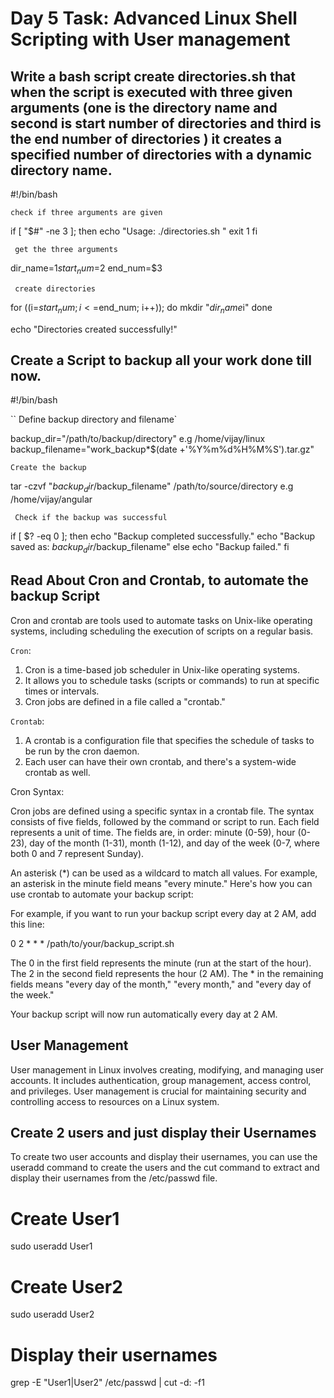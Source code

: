 # Day 5 Task: Advanced Linux Shell Scripting with User management

## Write a bash script create directories.sh that when the script is executed with three given arguments (one is the directory name and second is start number of directories and third is the end number of directories ) it creates a specified number of directories with a dynamic directory name.

#!/bin/bash

`check if three arguments are given`

if [ "$#" -ne 3 ]; then
echo "Usage: ./directories.sh <directory-name> <start-number> <end-number>"
exit 1
fi

` get the three arguments`

dir_name=$1
start_num=$2
end_num=$3

` create directories`

for ((i=$start_num; i<=$end_num; i++)); do
mkdir "$dir_name$i"
done

echo "Directories created successfully!"

## Create a Script to backup all your work done till now.

#!/bin/bash

`` Define backup directory and filename`

backup_dir="/path/to/backup/directory" e.g /home/vijay/linux
backup_filename="work_backup\*$(date +'%Y%m%d%H%M%S').tar.gz"

`Create the backup`

tar -czvf "$backup_dir/$backup_filename" /path/to/source/directory e.g /home/vijay/angular

` Check if the backup was successful`

if [ $? -eq 0 ]; then
echo "Backup completed successfully."
echo "Backup saved as: $backup_dir/$backup_filename"
else
echo "Backup failed."
fi

## Read About Cron and Crontab, to automate the backup Script

Cron and crontab are tools used to automate tasks on Unix-like operating systems, including scheduling the execution of scripts on a regular basis.

`Cron`:

1. Cron is a time-based job scheduler in Unix-like operating systems.
2. It allows you to schedule tasks (scripts or commands) to run at specific times or intervals.
3. Cron jobs are defined in a file called a "crontab."

`Crontab`:

1. A crontab is a configuration file that specifies the schedule of tasks to be run by the cron daemon.
2. Each user can have their own crontab, and there's a system-wide crontab as well.

Cron Syntax:

Cron jobs are defined using a specific syntax in a crontab file. The syntax consists of five fields, followed by the command or script to run. Each field represents a unit of time.
The fields are, in order: minute (0-59), hour (0-23), day of the month (1-31), month (1-12), and day of the week (0-7, where both 0 and 7 represent Sunday).

An asterisk (\*) can be used as a wildcard to match all values. For example, an asterisk in the minute field means "every minute."
Here's how you can use crontab to automate your backup script:

For example, if you want to run your backup script every day at 2 AM, add this line:

0 2 \* \* \* /path/to/your/backup_script.sh

The 0 in the first field represents the minute (run at the start of the hour).
The 2 in the second field represents the hour (2 AM).
The \* in the remaining fields means "every day of the month," "every month," and "every day of the week."

Your backup script will now run automatically every day at 2 AM.

## User Management

User management in Linux involves creating, modifying, and managing user accounts. It includes authentication, group management, access control, and privileges. User management is crucial for maintaining security and controlling access to resources on a Linux system.

## Create 2 users and just display their Usernames

To create two user accounts and display their usernames, you can use the useradd command to create the users and the cut command to extract and display their usernames from the /etc/passwd file.

# Create User1

sudo useradd User1

# Create User2

sudo useradd User2

# Display their usernames

grep -E "User1|User2" /etc/passwd | cut -d: -f1

